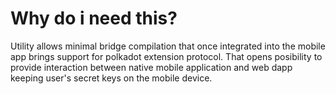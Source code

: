 # Why do i need this?
Utility allows minimal bridge compilation that once integrated into the mobile app brings support for polkadot extension protocol. That opens posibility to provide interaction between native mobile application and web dapp keeping user's secret keys on the mobile device.
